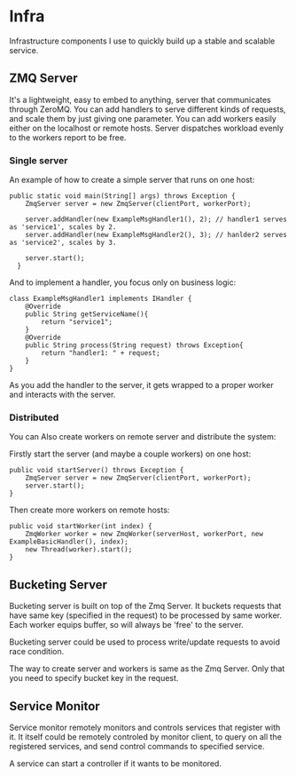# Infra
Infrastructure components I use to quickly build up a stable and scalable service.

## ZMQ Server
It's a lightweight, easy to embed to anything, server that communicates through ZeroMQ. You can add handlers to serve different kinds of requests, and scale them by just giving one parameter. You can add workers easily either on the localhost or remote hosts. Server dispatches workload evenly to the workers report to be free.
### Single server
An example of how to create a simple server that runs on one host:

    public static void main(String[] args) throws Exception {
      	ZmqServer server = new ZmqServer(clientPort, workerPort);
    
      	server.addHandler(new ExampleMsgHandler1(), 2);	// handler1 serves as 'service1', scales by 2.
      	server.addHandler(new ExampleMsgHandler2(), 3);	// hanlder2 serves as 'service2', scales by 3.
    
      	server.start();
      }

And to implement a handler, you focus only on business logic:

    class ExampleMsgHandler1 implements IHandler {
    	@Override
    	public String getServiceName(){
    		return "service1";
    	}
    	@Override
    	public String process(String request) throws Exception{
    		return "handler1: " + request;
    	}
    }

As you add the handler to the server, it gets wrapped to a proper worker and interacts with the server.

### Distributed
You can Also create workers on remote server and distribute the system:

Firstly start the server (and maybe a couple workers) on one host:

    public void startServer() throws Exception {
    	ZmqServer server = new ZmqServer(clientPort, workerPort);
    	server.start();
    }

Then create more workers on remote hosts:

    public void startWorker(int index) {
    	ZmqWorker worker = new ZmqWorker(serverHost, workerPort, new ExampleBasicHandler(), index);
    	new Thread(worker).start();
    }

## Bucketing Server
Bucketing server is built on top of the Zmq Server. It buckets requests that have same key (specified in the request) to be processed by same worker. Each worker equips buffer, so will always be 'free' to the server. 

Bucketing server could be used to process write/update requests to avoid race condition.

The way to create server and workers is same as the Zmq Server. Only that you need to specify bucket key in the request.

## Service Monitor
Service monitor remotely monitors and controls services that register with it. It itself could be remotely controled by monitor client, to query on all the registered services, and send control commands to specified service. 

A service can start a controller if it wants to be monitored.
